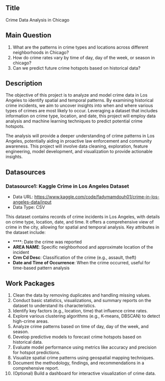 ## Title
<!-- Give your project a short title. -->
Crime Data Analysis in Chicago

## Main Question

<!-- Think about one main question you want to answer based on the data. -->
1. What are the patterns in crime types and locations across different neighborhoods in Chicago?
2. How do crime rates vary by time of day, day of the week, or season in chicago?
3. Can we predict future crime hotspots based on historical data?

## Description

<!-- Describe your data science project in max. 200 words. Consider writing about why and how you attempt it. -->
The objective of this project is to analyze and model crime data in Los Angeles to identify spatial and temporal patterns. By examining historical crime incidents, we aim to uncover insights into when and where various types of crimes are most likely to occur. Leveraging a dataset that includes information on crime type, location, and date, this project will employ data analysis and machine learning techniques to predict potential crime hotspots.

The analysis will provide a deeper understanding of crime patterns in Los Angeles, potentially aiding in proactive law enforcement and community awareness. This project will involve data cleaning, exploration, feature engineering, model development, and visualization to provide actionable insights.

## Datasources

<!-- Describe each datasource you plan to use in a section. Use the prefix "DatasourceX" where X is the id of the datasource. -->

### Datasource1: Kaggle Crime in Los Angeles Dataset
* Data URL: https://www.kaggle.com/code/fadymamdouh01/crime-in-los-angeles-data/input
* Data Type: CSV

This dataset contains records of crime incidents in Los Angeles, with details on crime type, location, date, and time. It offers a comprehensive view of crime in the city, allowing for spatial and temporal analysis. Key attributes in the dataset include:

- ****: Date the crime was reported
- **AREA NAME**: Specific neighborhood and approximate location of the incident
- **Crm Cd Desc**: Classification of the crime (e.g., assault, theft)
- **Date and Time of Occurrence**: When the crime occurred, useful for time-based pattern analysis

## Work Packages

<!-- List of work packages ordered sequentially, each pointing to an issue with more details. -->

1. Clean the data by removing duplicates and handling missing values.
2. Conduct basic statistics, visualizations, and summary reports on the dataset to understand its characteristics.
3. Identify key factors (e.g., location, time) that influence crime rates.
4. Explore various clustering algorithms (e.g., K-means, DBSCAN) to detect high-crime areas.
5. Analyze crime patterns based on time of day, day of the week, and season.
6. Develop predictive models to forecast crime hotspots based on historical data.
7. Evaluate model performance using metrics like accuracy and precision for hotspot predictions.
8. Visualize spatial crime patterns using geospatial mapping techniques.
9. Document the methodology, findings, and recommendations in a comprehensive report.
10. (Optional) Build a dashboard for interactive visualization of crime data.

